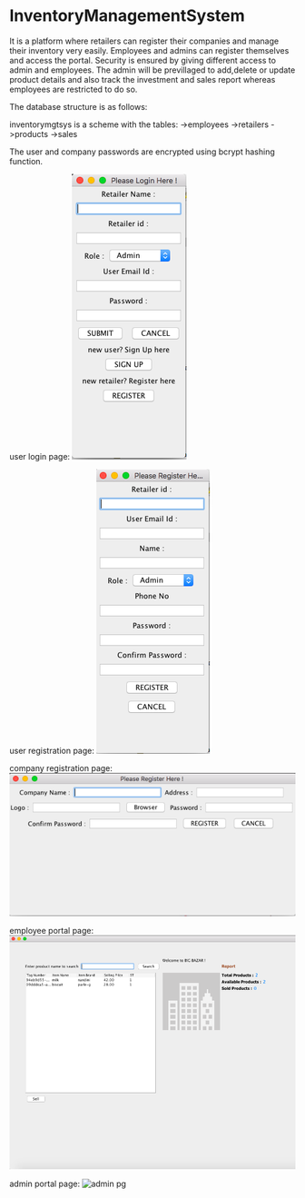 # InventoryManagementSystem

It is a platform where retailers can register their companies and manage their inventory very easily. Employees and admins can register themselves and access the portal.
Security is ensured by giving different access to admin and employees. The admin will be previllaged to add,delete or update product details and also track the investment
and sales report whereas employees are restricted to do so.

The database structure is as follows:

inventorymgtsys is a scheme with the tables:
->employees
->retailers
->products
->sales

The user and company passwords are encrypted using bcrypt hashing function.

user login page:
![login img](/src/images/userLogin.png)

user registration page:
![user registration page](/src/images/userReg.png)

company registration page:
![comp reg img](/src/images/companyreg.png)

employee portal page:
![emp pg](/src/images/employeepage.png)

admin portal page:
![admin pg](/src/images/adminpage)
